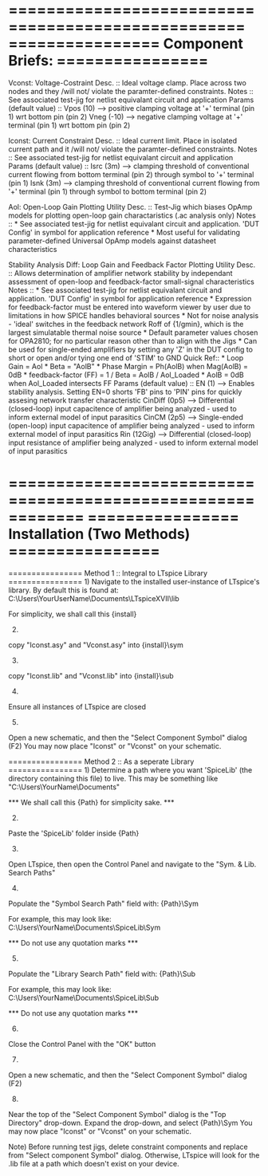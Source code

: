 ===================================================
================ Component Briefs: ================
===================================================

Vconst: Voltage-Costraint
    Desc. :: Ideal voltage clamp. Place across two nodes and they /will not/ violate the paramter-defined constraints.
    Notes :: See associated test-jig for netlist equivalant circuit and application
    Params (default value) :: 
        Vpos (10) --> positive clamping voltage at '+' terminal (pin 1) wrt bottom pin (pin 2)
        Vneg (-10) --> negative clamping voltage at '+' terminal (pin 1) wrt bottom pin (pin 2)
        
Iconst: Current Constraint
    Desc. :: Ideal current limit. Place in isolated current path and it /will not/ violate the paramter-defined constraints.
    Notes :: See associated test-jig for netlist equivalant circuit and application
    Params (default value) :: 
        Isrc (3m) --> clamping threshold of conventional current flowing from bottom terminal (pin 2) through symbol to '+' terminal (pin 1)
        Isnk (3m) --> clamping threshold of conventional current flowing from '+' terminal (pin 1) through symbol to bottom terminal (pin 2)

Aol: Open-Loop Gain Plotting Utility
    Desc. :: Test-Jig which biases OpAmp models for plotting open-loop gain charactaristics (.ac analysis only)
    Notes :: 
        * See associated test-jig for netlist equivalant circuit and application. 'DUT Config' in symbol for application reference
        * Most useful for validating parameter-defined Universal OpAmp models against datasheet characteristics
       
Stability Analysis Diff: Loop Gain and Feedback Factor Plotting Utility
    Desc. :: Allows determination of amplifier network stability by independant assessment of open-loop and feedback-factor small-signal characteristics
    Notes :: 
        * See associated test-jig for netlist equivalant circuit and application. 'DUT Config' in symbol for application reference
        * Expression for feedback-factor must be entered into waveform viewer by user due to limitations in how SPICE handles behavioral sources
        * Not for noise analysis - 'ideal' switches in the feedback network Roff of {1/gmin}, which is the largest simulatable thermal noise source
        * Default parameter values chosen for OPA2810; for no particular reason other than to align with the Jigs
        * Can be used for single-ended amplifiers by setting any 'Z' in the DUT config to short or open and/or tying one end of 'STIM' to GND
    Quick Ref::
        * Loop Gain = Aol * Beta = "AolB"
        * Phase Margin = Ph(AolB) when Mag(AolB) = 0dB
        * feedback-factor (FF) = 1 / Beta = AolB / Aol_Loaded
        * AolB = 0dB when Aol_Loaded intersects FF
    Params (default value) :: 
        EN (1) --> Enables stability analysis. Setting EN=0 shorts 'FB' pins to 'PIN' pins for quickly assesing network transfer characteristic
        CinDiff (0p5) --> Differential (closed-loop) input capacitence of amplifier being analyzed - used to inform external model of input parasitics
        CinCM (2p5) --> Single-ended (open-loop) input capacitence of amplifier being analyzed - used to inform external model of input parasitics
        Rin (12Gig) --> Differential (closed-loop) input resistance of amplifier being analyzed - used to inform external model of input parasitics
        
============================================================
================ Installation (Two Methods) ================
============================================================

================ Method 1 :: Integral to LTspice Library ================
1)
Navigate to the installed user-instance of LTspice's library. By default this is found at:
C:\Users\YourUserName\Documents\LTspiceXVII\lib

For simplicity, we shall call this {install}

2)
copy "Iconst.asy" and "Vconst.asy" into {install}\sym

3)
copy "Iconst.lib" and "Vconst.lib" into {install}\sub

4)
Ensure all instances of LTspice are closed

5)
Open a new schematic, and then the "Select Component Symbol" dialog (F2)
You may now place "Iconst" or "Vconst" on your schematic. 

================ Method 2 :: As a seperate Library ================
1) 
Determine a path where you want 'SpiceLib' (the directory containing this file) to live.
This may be something like "C:\Users\YourName\Documents"

*** We shall call this {Path} for simplicity sake. ***

2)
Paste the 'SpiceLib' folder inside {Path}

3)
Open LTspice, then open the Control Panel and navigate to the "Sym. & Lib. Search Paths"

4)
Populate the "Symbol Search Path" field with:
{Path}\Sym

For example, this may look like:
C:\Users\YourName\Documents\SpiceLib\Sym

*** Do not use any quotation marks ***

5)
Populate the "Library Search Path" field with:
{Path}\Sub

For example, this may look like:
C:\Users\YourName\Documents\SpiceLib\Sub

*** Do not use any quotation marks ***

6)
Close the Control Panel with the "OK" button

7)
Open a new schematic, and then the "Select Component Symbol" dialog (F2)

8)
Near the top of the "Select Component Symbol" dialog is the "Top Directory" drop-down.
Expand the drop-down, and select {Path}\Sym
You may now place "Iconst" or "Vconst" on your schematic. 

Note)
Before running test jigs, delete constraint components and replace from "Select component Symbol" dialog.
Otherwise, LTspice will look for the .lib file at a path which doesn't exist on your device. 

